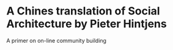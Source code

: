 # A Chines translation of Social Architecture by Pieter Hintjens 
A primer on on-line community building 

